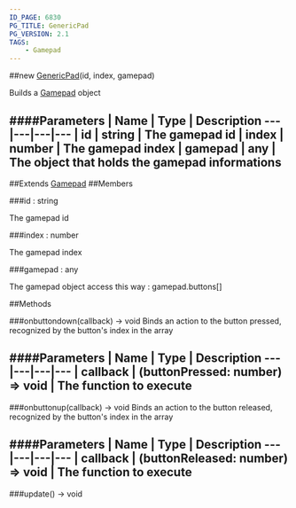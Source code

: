```yaml
---
ID_PAGE: 6830
PG_TITLE: GenericPad
PG_VERSION: 2.1
TAGS:
    - Gamepad
---
```

##new [GenericPad](page.php?p=6830)(id, index, gamepad)



Builds a [Gamepad](page.php?p=6829) object




####Parameters
 | Name | Type | Description
---|---|---|---
 | id | string | The gamepad id
 | index | number | The gamepad index
 | gamepad | any | The object that holds the gamepad informations
---

##Extends
 [Gamepad](page.php?p=6829)
##Members

###id : string




The gamepad id



###index : number




The gamepad index



###gamepad : any




The gamepad object access this way : gamepad.buttons[]











##Methods

###onbuttondown(callback) &rarr; void
Binds an action to the button pressed, recognized by the button's index in the array





####Parameters
 | Name | Type | Description
---|---|---|---
 | callback | (buttonPressed: number) =&gt; void | The function to execute
---

###onbuttonup(callback) &rarr; void
Binds an action to the button released, recognized by the button's index in the array





####Parameters
 | Name | Type | Description
---|---|---|---
 | callback | (buttonReleased: number) =&gt; void | The function to execute
---

###update() &rarr; void

